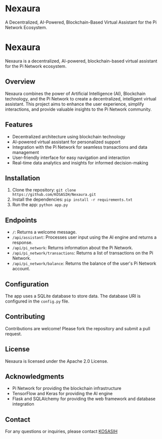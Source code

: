 # Nexaura
A Decentralized, AI-Powered, Blockchain-Based Virtual Assistant for the Pi Network Ecosystem. 

# Nexaura

Nexaura is a decentralized, AI-powered, blockchain-based virtual assistant for the Pi Network ecosystem.

## Overview

Nexaura combines the power of Artificial Intelligence (AI), Blockchain technology, and the Pi Network to create a decentralized, intelligent virtual assistant. This project aims to enhance the user experience, simplify interactions, and provide valuable insights to the Pi Network community.

## Features

* Decentralized architecture using blockchain technology
* AI-powered virtual assistant for personalized support
* Integration with the Pi Network for seamless transactions and data management
* User-friendly interface for easy navigation and interaction
* Real-time data analytics and insights for informed decision-making

## Installation

1. Clone the repository: `git clone https://github.com/KOSASIH/Nexaura.git`
2. Install the dependencies: `pip install -r requirements.txt`
3. Run the app: `python app.py`

## Endpoints

* `/`: Returns a welcome message.
* `/api/assistant`: Processes user input using the AI engine and returns a response.
* `/api/pi_network`: Returns information about the Pi Network.
* `/api/pi_network/transactions`: Returns a list of transactions on the Pi Network.
* `/api/pi_network/balance`: Returns the balance of the user's Pi Network account.

## Configuration

The app uses a SQLite database to store data. The database URI is configured in the `config.py` file.

## Contributing

Contributions are welcome! Please fork the repository and submit a pull request.

## License

Nexaura is licensed under the Apache 2.0 License.

## Acknowledgments

* Pi Network for providing the blockchain infrastructure
* TensorFlow and Keras for providing the AI engine
* Flask and SQLAlchemy for providing the web framework and database integration

## Contact

For any questions or inquiries, please contact [KOSASIH](https://github.com/KOSASIH)
